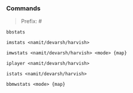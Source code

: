 ### Commands

> Prefix: #

`bbstats`

`imstats <namit/devarsh/harvish>`

`imwstats <namit/devarsh/harvish> <mode> {map}`

`iplayer <namit/devarsh/harvish>`

`istats <namit/devarsh/harvish>`

`bbmwstats <mode> {map}`
